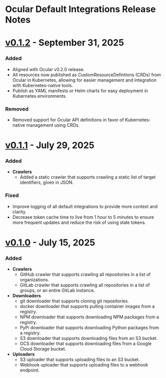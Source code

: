 # Ocular Default Integrations Release Notes
<!-- https://keepachangelog.com -->

# [v0.1.2](https://github.com/crashappsec/ocular/releases/tag/v0.1.1) - **September 31, 2025**

### Added
- Aligned with Ocular v0.2.0 release.
- All resources now published as CustomResourceDefintions (CRDs) from Ocular in Kubernetes,
  allowing for easier management and integration with Kubernetes-native tools.
- Publish as YAML manifests or Helm charts for easy deployment in Kubernetes environments.

### Removed

- Removed support for Ocular API definitions in favor of Kubernetes-native management using CRDs.

# [v0.1.1](https://github.com/crashappsec/ocular/releases/tag/v0.1.1) - **July 29, 2025**

### Added

- **Crawlers**
  - Added a static crawler that supports crawling a static list of target identifiers, given in JSON.

### Fixed

- Improve logging of all default integrations to provide more context and clarity.
- Decrease token cache time to live from 1 hour to 5 minutes to ensure more frequent updates and reduce the risk of using stale tokens.


# [v0.1.0](https://github.com/crashappsec/ocular/releases/tag/v0.1.0) - **July 15, 2025**

### Added

- **Crawlers**
    - GitHub crawler that supports crawling all repositories in a list of organizations.
    - GitLab crawler that supports crawling all repositories in a list of groups, or an entire GitLab instance.
- **Downloaders**
  - git downloader that supports cloning git repositories.
  - docker downloader that supports pulling container images from a registry.
  - NPM downloader that supports downloading NPM packages from a registry.
  - PyPi downloader that supports downloading Python packages from a registry.
  - S3 downloader that supports downloading files from an S3 bucket.
  - GCS downloader that supports downloading files from a Google Cloud Storage bucket.
- **Uploaders**
  - S3 uploader that supports uploading files to an S3 bucket.
  - Webhook uploader that supports uploading files to a webhook endpoint.
